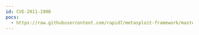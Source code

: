 ```yaml
---
id: CVE-2011-1900
pocs:
  - https://raw.githubusercontent.com/rapid7/metasploit-framework/master/modules/auxiliary/scanner/scada/indusoft_ntwebserver_fileaccess.rb
---
```

